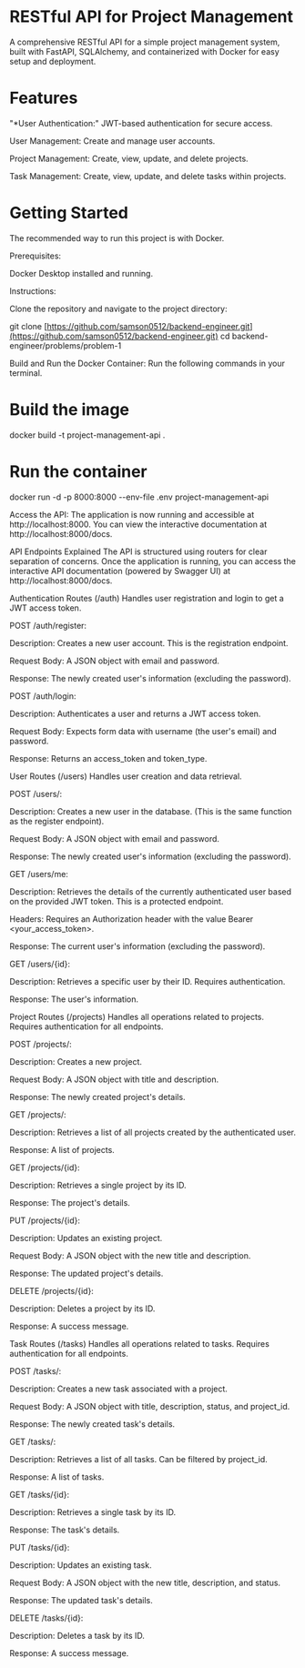 # RESTful API for Project Management
A comprehensive RESTful API for a simple project management system, built with FastAPI, SQLAlchemy, and containerized with Docker for easy setup and deployment.

# Features
"*User Authentication:" JWT-based authentication for secure access.

User Management: Create and manage user accounts.

Project Management: Create, view, update, and delete projects.

Task Management: Create, view, update, and delete tasks within projects.

# Getting Started
The recommended way to run this project is with Docker.

Prerequisites:

Docker Desktop installed and running.

Instructions:

Clone the repository and navigate to the project directory:

git clone [https://github.com/samson0512/backend-engineer.git](https://github.com/samson0512/backend-engineer.git)
cd backend-engineer/problems/problem-1

Build and Run the Docker Container:
Run the following commands in your terminal.

# Build the image
docker build -t project-management-api .

# Run the container
docker run -d -p 8000:8000 --env-file .env project-management-api

Access the API:
The application is now running and accessible at http://localhost:8000. You can view the interactive documentation at http://localhost:8000/docs.

API Endpoints Explained
The API is structured using routers for clear separation of concerns. Once the application is running, you can access the interactive API documentation (powered by Swagger UI) at http://localhost:8000/docs.

Authentication Routes (/auth)
Handles user registration and login to get a JWT access token.

POST /auth/register:

Description: Creates a new user account. This is the registration endpoint.

Request Body: A JSON object with email and password.

Response: The newly created user's information (excluding the password).

POST /auth/login:

Description: Authenticates a user and returns a JWT access token.

Request Body: Expects form data with username (the user's email) and password.

Response: Returns an access_token and token_type.

User Routes (/users)
Handles user creation and data retrieval.

POST /users/:

Description: Creates a new user in the database. (This is the same function as the register endpoint).

Request Body: A JSON object with email and password.

Response: The newly created user's information (excluding the password).

GET /users/me:

Description: Retrieves the details of the currently authenticated user based on the provided JWT token. This is a protected endpoint.

Headers: Requires an Authorization header with the value Bearer <your_access_token>.

Response: The current user's information (excluding the password).

GET /users/{id}:

Description: Retrieves a specific user by their ID. Requires authentication.

Response: The user's information.

Project Routes (/projects)
Handles all operations related to projects. Requires authentication for all endpoints.

POST /projects/:

Description: Creates a new project.

Request Body: A JSON object with title and description.

Response: The newly created project's details.

GET /projects/:

Description: Retrieves a list of all projects created by the authenticated user.

Response: A list of projects.

GET /projects/{id}:

Description: Retrieves a single project by its ID.

Response: The project's details.

PUT /projects/{id}:

Description: Updates an existing project.

Request Body: A JSON object with the new title and description.

Response: The updated project's details.

DELETE /projects/{id}:

Description: Deletes a project by its ID.

Response: A success message.

Task Routes (/tasks)
Handles all operations related to tasks. Requires authentication for all endpoints.

POST /tasks/:

Description: Creates a new task associated with a project.

Request Body: A JSON object with title, description, status, and project_id.

Response: The newly created task's details.

GET /tasks/:

Description: Retrieves a list of all tasks. Can be filtered by project_id.

Response: A list of tasks.

GET /tasks/{id}:

Description: Retrieves a single task by its ID.

Response: The task's details.

PUT /tasks/{id}:

Description: Updates an existing task.

Request Body: A JSON object with the new title, description, and status.

Response: The updated task's details.

DELETE /tasks/{id}:

Description: Deletes a task by its ID.

Response: A success message.
